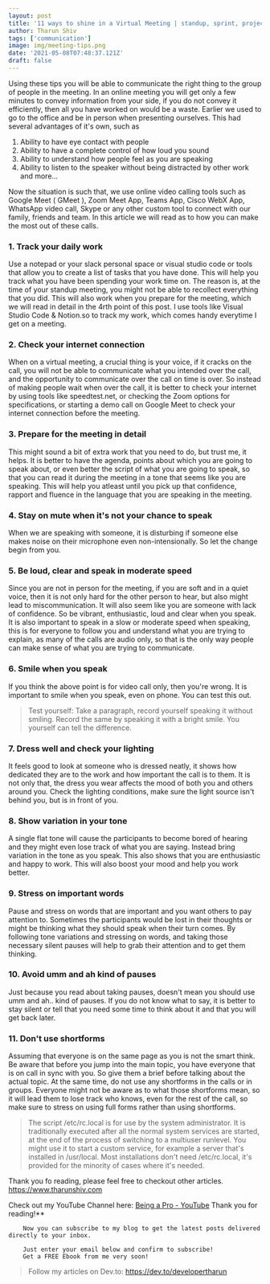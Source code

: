 ```yaml
---
layout: post
title: '11 ways to shine in a Virtual Meeting | standup, sprint, project demo | Zoom app | Gmeet app | Teams app'
author: Tharun Shiv
tags: ['communication']
image: img/meeting-tips.png
date: '2021-05-08T07:48:37.121Z'
draft: false
---
```


Using these tips you will be able to communicate the right thing to the group of people in the meeting. In an online meeting you will get only a few minutes to convey information from your side, if you do not convey it efficiently, then all you have worked on would be a waste. Earlier we used to go to the office and be in person when presenting ourselves. This had several advantages of it's own, such as

1. Ability to have eye contact with people
2. Ability to have a complete control of how loud you sound
3. Ability to understand how people feel as you are speaking
4. Ability to listen to the speaker without being distracted by other work
   and more...

Now the situation is such that, we use online video calling tools such as Google Meet ( GMeet ), Zoom Meet App, Teams App, Cisco WebX App, WhatsApp video call, Skype or any other custom tool to connect with our family, friends and team. In this article we will read as to how you can make the most out of these calls.

<h3 > 1. Track your daily work </h3>

Use a notepad or your slack personal space or visual studio code or tools that allow you to create a list of tasks that you have done. This will help you track what you have been spending your work time on. The reason is, at the time of your standup meeting, you might not be able to recollect everything that you did. This will also work when you prepare for the meeting, which we will read in detail in the 4rth point of this post. I use tools like Visual Studio Code & Notion.so to track my work, which comes handy everytime I get on a meeting.

<h3 > 2. Check your internet connection </h3>

When on a virtual meeting, a crucial thing is your voice, if it cracks on the call, you will not be able to communicate what you intended over the call, and the opportunity to communicate over the call on time is over. So instead of making people wait when over the call, it is better to check your internet by using tools like speedtest.net, or checking the Zoom options for specifications, or starting a demo call on Google Meet to check your internet connection before the meeting.

<h3 > 3. Prepare for the meeting in detail </h3>

This might sound a bit of extra work that you need to do, but trust me, it helps. It is better to have the agenda, points about which you are going to speak about, or even better the script of what you are going to speak, so that you can read it during the meeting in a tone that seems like you are speaking. This will help you atleast until you pick up that confidence, rapport and fluence in the language that you are speaking in the meeting.

<h3 > 4. Stay on mute when it's not your chance to speak</h3>

When we are speaking with someone, it is disturbing if someone else makes noise on their microphone even non-intensionally. So let the change begin from you.

<h3 > 5. Be loud, clear and speak in moderate speed </h3>

Since you are not in person for the meeting, if you are soft and in a quiet voice, then it is not only hard for the other person to hear, but also might lead to miscommunication. It will also seem like you are someone with lack of confidence. So be vibrant, enthusiastic, loud and clear when you speak. It is also important to speak in a slow or moderate speed when speaking, this is for everyone to follow you and understand what you are trying to explain, as many of the calls are audio only, so that is the only way people can make sense of what you are trying to communicate.

<h3 > 6. Smile when you speak </h3>

If you think the above point is for video call only, then you're wrong. It is important to smile when you speak, even on phone. You can test this out.

> Test yourself: Take a paragraph, record yourself speaking it without smiling. Record the same by speaking it with a bright smile. You yourself can tell the difference.

<h3 > 7. Dress well and check your lighting </h3>

It feels good to look at someone who is dressed neatly, it shows how dedicated they are to the work and how important the call is to them. It is not only that, the dress you wear affects the mood of both you and others around you. Check the lighting conditions, make sure the light source isn't behind you, but is in front of you.

<h3 > 8. Show variation in your tone</h3>

A single flat tone will cause the participants to become bored of hearing and they might even lose track of what you are saying. Instead bring variation in the tone as you speak. This also shows that you are enthusiastic and happy to work. This will also boost your mood and help you work better.

<h3 > 9. Stress on important words </h3>

Pause and stress on words that are important and you want others to pay attention to. Sometimes the participants would be lost in their thoughts or might be thinking what they should speak when their turn comes. By following tone variations and stressing on words, and taking those necessary silent pauses will help to grab their attention and to get them thinking.

<h3 > 10. Avoid umm and ah kind of pauses</h3>

Just because you read about taking pauses, doesn't mean you should use umm and ah.. kind of pauses. If you do not know what to say, it is better to stay silent or tell that you need some time to think about it and that you will get back later.

<h3 > 11. Don't use shortforms</h3>

Assuming that everyone is on the same page as you is not the smart think. Be aware that before you jump into the main topic, you have everyone that is on call in sync with you. So give them a brief before talking about the actual topic. At the same time, do not use any shortforms in the calls or in groups. Everyone might not be aware as to what those shortforms mean, so it will lead them to lose track who knows, even for the rest of the call, so make sure to stress on using full forms rather than using shortforms.

> The script /etc/rc.local is for use by the system administrator. It is traditionally executed after all the normal system services are started, at the end of the process of switching to a multiuser runlevel. You might use it to start a custom service, for example a server that's installed in /usr/local. Most installations don't need /etc/rc.local, it's provided for the minority of cases where it's needed.

Thank you fo reading, please feel free to checkout other articles.
https://www.tharunshiv.com

Check out my YouTube Channel here: <a href="https://www.youtube.com/c/developerTharun">Being a Pro - YouTube</a> Thank you for reading!\*\*

        Now you can subscribe to my blog to get the latest posts delivered directly to your inbox.

        Just enter your email below and confirm to subscribe!
        Get a FREE Ebook from me very soon!

> Follow my articles on Dev.to: https://dev.to/developertharun
